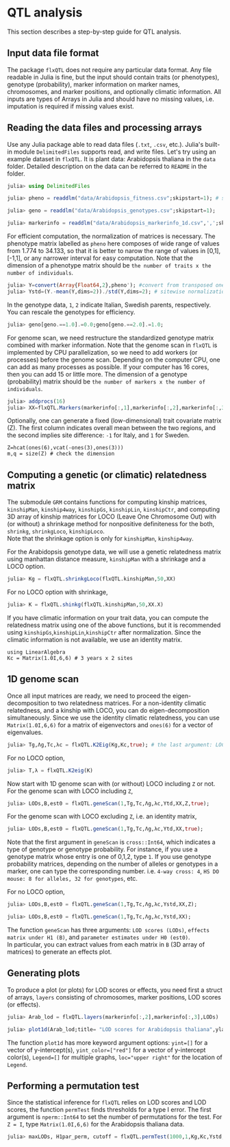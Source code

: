 # QTL analysis

This section describes a step-by-step guide for QTL analysis.

## Input data file format

The package `flxQTL` does not require any particular data format.  Any file readable in Julia is fine, but the input should contain traits (or phenotypes), genotype (probability), marker information on marker names, chromosomes, and marker positions, and optionally climatic information.  All inputs are types of 
Arrays in Julia and should have no missing values, i.e. imputation is required if missing values exist.

## Reading the data files and processing arrays

Use any Julia package able to read data files (`.txt`, `.csv`, etc.).  Julia's built-in module `DelimitedFiles` supports read, and write files. 
Let's try using an example dataset in `flxQTL`. It is plant data: Arabidopsis thaliana in the `data` folder.  Detailed description on the data can be 
referred to `README` in the folder.

```julia
julia> using DelimitedFiles

julia> pheno = readdlm("data/Arabidopsis_fitness.csv";skipstart=1); # skip to read the first row (column names) to obtain a matrix only

julia> geno = readdlm("data/Arabidopsis_genotypes.csv";skipstart=1); 

julia> markerinfo = readdlm("data/Arabidopsis_markerinfo_1d.csv",',';skipstart=1);

```

For efficient computation, the normalization of matrices is necessary.  The phenotype matrix labelled as `pheno` here composes of wide range of values 
from 1.774 to 34.133, so that it is better to narow the range of values in [0,1], [-1,1], or any narrower interval for easy computation.  Note that 
the dimension of a phenotype matrix should be `the number of traits x the number of individuals`.

```julia
julia> Y=convert(Array{Float64,2},pheno'); #convert from transposed one to a Float64 matrix
julia> Ystd=(Y.-mean(Y,dims=2))./std(Y,dims=2); # sitewise normalization
```

In the genotype data, `1`, `2` indicate Italian, Swedish parents, respectively. You can rescale the genotypes for efficiency. 

```julia
julia> geno[geno.==1.0].=0.0;geno[geno.==2.0].=1.0; 

```
For genome scan, we need restructure the standardized genotype matrix combined with marker information.  Note that the genome scan in `flxQTL` is 
implemented by CPU parallelization, so we need to add workers (or processes) before the genome scan.  Depending on the computer CPU, one can add as many 
processes as possible. If your computer has 16 cores, then you can add 15 or little more.  The dimension of a genotype (probability) matrix should be 
`the number of markers x the number of individuals`.

```julia
julia> addprocs(16) 
julia> XX=flxQTL.Markers(markerinfo[:,1],markerinfo[:,2],markerinfo[:,3],geno') # marker names, chromosomes, marker positions, genotypes

```
Optionally, one can generate a fixed (low-dimensional) trait covariate matrix (Z).  The first column indicates overall mean between the two regions, and 
the second implies site difference: `-1` for Italy, and `1` for Sweden.

```@repl
Z=hcat(ones(6),vcat(-ones(3),ones(3)))
m,q = size(Z) # check the dimension
```

## Computing a genetic (or climatic) relatedness matrix

The submodule `GRM` contains functions for computing kinship matrices, `kinshipMan`, `kinship4way`, `kinshipGs`, `kinshipLin`, `kinshipCtr`, and computing 
3D array of kinship matrices for LOCO (Leave One Chromosome Out) with (or without) a shrinkage method for nonpositive definiteness for the both, 
`shrinkg`, `shrinkgLoco`, `kinshipLoco`.  
Note that the shrinkage option is only for `kinshipMan`, `kinship4way`.

For the Arabidopsis genotype data, we will use a genetic relatedness matrix using manhattan distance measure, `kinshipMan` with a shrinkage and a 
LOCO option.

```julia
julia> Kg = flxQTL.shrinkgLoco(flxQTL.kinshipMan,50,XX)
```
For no LOCO option with shrinkage,

```julia
julia> K = flxQTL.shinkg(flxQTL.kinshipMan,50,XX.X)
```


If you have climatic information on your trait data, you can compute the relatedness matrix using one of the above functions, but it is recommended using 
`kinshipGs`,`kinshipLin`,`kinshipCtr` after normalization.  Since the climatic information is not available, we use an identity matrix.

```@repl
using LinearAlgebra
Kc = Matrix(1.0I,6,6) # 3 years x 2 sites
```

## 1D genome scan

Once all input matrices are ready, we need to proceed the eigen-decomposition to two relatedness matrices. 
For a non-identity climatic relatedness, and a kinship with LOCO, you can do eigen-decomposition simultaneously.  Since we use the identity climatic 
relatedness, you can use `Matrix(1.0I,6,6)` for a matrix of eigenvectors and `ones(6)` for a vector of eigenvalues.

```julia
julia> Tg,Λg,Tc,λc = flxQTL.K2Eig(Kg,Kc,true); # the last argument: LOCO::Bool = false (default)
```

For no LOCO option,

```julia
julia> T,λ = flxQTL.K2eig(K)
```
Now start with 1D genome scan with (or without) LOCO including `Z` or not.  
For the genome scan with LOCO including `Z`, 

```julia
julia> LODs,B,est0 = flxQTL.geneScan(1,Tg,Tc,Λg,λc,Ytd,XX,Z,true); 
```
For the genome scan with LOCO excluding `Z`, i.e. an identity matrix, 
```julia
julia> LODs,B,est0 = flxQTL.geneScan(1,Tg,Tc,Λg,λc,Ytd,XX,true); 
```
Note that the first argument in `geneScan` is `cross::Int64`, which indicates a type of genotype or genotype probability.  For instance, if you use a 
genotype matrix whose entry is one of 0,1,2, type `1`. If you use genotype probability matrices, depending on the number of alleles or genotypes in a marker, one can type the corresponding number. i.e. `4-way cross: 4`, `HS DO mouse: 8 for alleles, 32 for genotypes`, etc.   

For no LOCO option,

```julia
julia> LODs,B,est0 = flxQTL.geneScan(1,Tg,Tc,Λg,λc,Ystd,XX,Z);

julia> LODs,B,est0 = flxQTL.geneScan(1,Tg,Tc,Λg,λc,Ystd,XX);
```
The function `geneScan` has three arguments: `LOD scores (LODs)`, `effects matrix under H1 (B)`, and `parameter estimates under H0 (est0)`.  
In particular, you can extract values from each matrix in `B` (3D array of matrices) to generate an effects plot.


## Generating plots

To produce a plot (or plots) for LOD scores or effects, you need first a struct of arrays, `layers` consisting of chromosomes, marker positions, 
LOD scores (or effects).

```julia
julia> Arab_lod = flxQTL.layers(markerinfo[:,2],markerinfo[:,3],LODs)

julia> plot1d(Arab_lod;title= "LOD scores for Arabidopsis thaliana",ylabel="LOD")
```
The function `plot1d` has more keyword argument options: `yint=[]` for a vector of y-intercept(s), `yint_color=["red"]` for a vector of y-intercept 
color(s), `Legend=[]` for multiple graphs, `loc="upper right"` for the location of `Legend`.


## Performing a permutation test

Since the statistical inference for `flxQTL` relies on LOD scores and LOD scores, the function `permTest` finds thresholds for a type I error.  The first 
argument is `nperm::Int64` to set the number of permutations for the test. For `Z = I`, type `Matrix(1.0I,6,6)` for the Arabidopsis thaliana data.

```julia
julia> maxLODs, H1par_perm, cutoff = flxQTL.permTest(1000,1,Kg,Kc,Ystd,XX,Z;pval=[0.05 0.01])
```